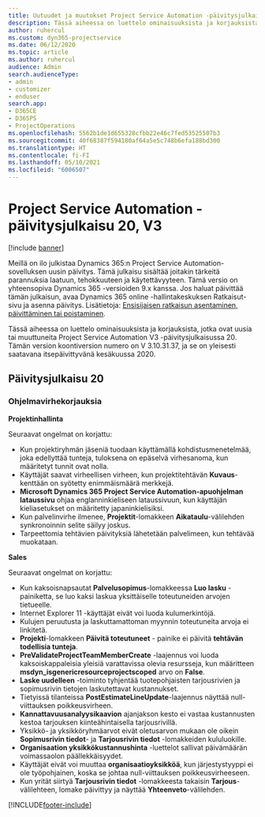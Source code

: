 ```yaml
---
title: Uutuudet ja muutokset Project Service Automation -päivitysjulkaisussa 20, V3
description: Tässä aiheessa on luettelo ominaisuuksista ja korjauksista, jotka ovat käytettävissä Project Service Automation -päivitysjulkaisussa 20, V3.
author: ruhercul
ms.custom: dyn365-projectservice
ms.date: 06/12/2020
ms.topic: article
ms.author: ruhercul
audience: Admin
search.audienceType:
- admin
- customizer
- enduser
search.app:
- D365CE
- D365PS
- ProjectOperations
ms.openlocfilehash: 5562b1de1d655328cfbb22e46c7fed53525507b3
ms.sourcegitcommit: 40f68387f594180af64a5e5c748b6efa188bd300
ms.translationtype: HT
ms.contentlocale: fi-FI
ms.lasthandoff: 05/10/2021
ms.locfileid: "6006507"
---
```

# <a name="project-service-automation-update-release-20-v3"></a>Project Service Automation -päivitysjulkaisu 20, V3

[!include [banner](../includes/psa-now-project-operations.md)]

Meillä on ilo julkistaa Dynamics 365:n Project Service Automation-sovelluksen uusin päivitys. Tämä julkaisu sisältää joitakin tärkeitä parannuksia laatuun, tehokkuuteen ja käytettävyyteen. Tämä versio on yhteensopiva Dynamics 365 -versioiden 9.x kanssa. Jos haluat päivittää tämän julkaisun, avaa Dynamics 365 online -hallintakeskuksen Ratkaisut-sivu ja asenna päivitys. Lisätietoja: [Ensisijaisen ratkaisun asentaminen, päivittäminen tai poistaminen](/power-platform/admin/install-remove-preferred-solution).

Tässä aiheessa on luettelo ominaisuuksista ja korjauksista, jotka ovat uusia tai muuttuneita Project Service Automation V3 -päivitysjulkaisussa 20. Tämän version koontiversion numero on V 3.10.31.37, ja se on yleisesti saatavana itsepäivittyvänä kesäkuussa 2020.

## <a name="update-release-20"></a>Päivitysjulkaisu 20

### <a name="bug-fixes"></a>Ohjelmavirhekorjauksia

**Projektinhallinta**

Seuraavat ongelmat on korjattu:

- Kun projektiryhmän jäseniä tuodaan käyttämällä kohdistusmenetelmää, joka edellyttää tunteja, tuloksena on epäselvä virhesanoma, kun määritetyt tunnit ovat nolla.
- Käyttäjät saavat virheellisen virheen, kun projektitehtävän **Kuvaus**-kenttään on syötetty enimmäismäärä merkkejä.
- **Microsoft Dynamics 365 Project Service Automation-apuohjelman lataussivu** ohjaa englanninkieliseen lataussivuun, kun käyttäjän kieliasetukset on määritetty japaninkielisiksi.
- Kun palvelinvirhe ilmenee, **Projektit**-lomakkeen **Aikataulu**-välilehden synkronoinnin selite säilyy joskus.
- Tarpeettomia tehtävien päivityksiä lähetetään palvelimeen, kun tehtävää muokataan.

**Sales**

Seuraavat ongelmat on korjattu:

- Kun kaksoisnapsautat **Palvelusopimus**-lomakkeessa **Luo lasku** -painiketta, se luo kaksi laskua yksittäiselle toteutuneiden arvojen tietueelle.
- Internet Explorer 11 -käyttäjät eivät voi luoda kulumerkintöjä.
- Kulujen peruutusta ja laskuttamattoman myynnin toteutuneita arvoja ei linkitetä.
- **Projekti**-lomakkeen **Päivitä toteutuneet** - painike ei päivitä **tehtävän todellisia tunteja**.
- **PreValidateProjectTeamMemberCreate** -laajennus voi luoda kaksoiskappaleisia yleisiä varattavissa olevia resursseja, kun määritteen **msdyn_isgenericresourceprojectscoped** arvo on **False**.
- **Laske uudelleen** -toiminto tyhjentää tuotepohjaisten tarjousrivien ja sopimusrivin tietojen laskutettavat kustannukset.
- Tietyissä tilanteissa **PostEstimateLineUpdate**-laajennus näyttää null-viittauksen poikkeusvirheen.
- **Kannattavuusanalyysikaavion** ajanjakson kesto ei vastaa kustannusten kestoa tarjouksen kiinteähintaisella tarjousrivillä.
- Yksikkö- ja yksikköryhmäarvot eivät oletusarvon mukaan ole oikein **Sopimusrivin tiedot**- ja **Tarjousrivin tiedot** -lomakkeiden kululuokille.
- **Organisaation yksikkökustannushinta** -luettelot sallivat päivämäärän voimassaolon päällekkäisyydet.
- Käyttäjät eivät voi muuttaa **organisaatioyksikköä**, kun järjestystyyppi ei ole työpohjainen, koska se johtaa null-viittauksen poikkeusvirheeseen.
- Kun yrität siirtyä **Tarjousrivin tiedot** -lomakkeesta takaisin **Tarjous**-välilehteen, lomake päivittyy ja näyttää **Yhteenveto**-välilehden.


[!INCLUDE[footer-include](../includes/footer-banner.md)]